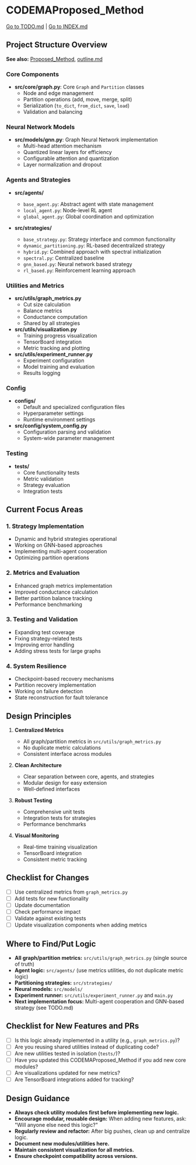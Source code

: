 # CODEMAProposed_Method
[Go to TODO.md](./TODO.md) | [Go to INDEX.md](./src/INDEX.md)

## Project Structure Overview

**See also:** [Proposed_Method](./docs/Proposed_Method), [outline.md](./docs/outline.md)

### Core Components
- **src/core/graph.py**: Core `Graph` and `Partition` classes
  - Node and edge management
  - Partition operations (add, move, merge, split)
  - Serialization (`to_dict`, `from_dict`, `save`, `load`)
  - Validation and balancing

### Neural Network Models
- **src/models/gnn.py**: Graph Neural Network implementation
  - Multi-head attention mechanism
  - Quantized linear layers for efficiency
  - Configurable attention and quantization
  - Layer normalization and dropout

### Agents and Strategies
- **src/agents/**
  - `base_agent.py`: Abstract agent with state management
  - `local_agent.py`: Node-level RL agent
  - `global_agent.py`: Global coordination and optimization

- **src/strategies/**
  - `base_strategy.py`: Strategy interface and common functionality
  - `dynamic_partitioning.py`: RL-based decentralized strategy
  - `hybrid.py`: Combined approach with spectral initialization
  - `spectral.py`: Centralized baseline
  - `gnn_based.py`: Neural network based strategy
  - `rl_based.py`: Reinforcement learning approach

### Utilities and Metrics
- **src/utils/graph_metrics.py**
  - Cut size calculation
  - Balance metrics
  - Conductance computation
  - Shared by all strategies
- **src/utils/visualization.py**
  - Training progress visualization
  - TensorBoard integration
  - Metric tracking and plotting
- **src/utils/experiment_runner.py**
  - Experiment configuration
  - Model training and evaluation
  - Results logging

### Config
- **configs/**
  - Default and specialized configuration files
  - Hyperparameter settings
  - Runtime environment settings
- **src/config/system_config.py**
  - Configuration parsing and validation
  - System-wide parameter management

### Testing
- **tests/**
  - Core functionality tests
  - Metric validation
  - Strategy evaluation
  - Integration tests

## Current Focus Areas

### 1. Strategy Implementation
- Dynamic and hybrid strategies operational
- Working on GNN-based approaches
- Implementing multi-agent cooperation
- Optimizing partition operations

### 2. Metrics and Evaluation
- Enhanced graph metrics implementation
- Improved conductance calculation
- Better partition balance tracking
- Performance benchmarking

### 3. Testing and Validation
- Expanding test coverage
- Fixing strategy-related tests
- Improving error handling
- Adding stress tests for large graphs

### 4. System Resilience
- Checkpoint-based recovery mechanisms
- Partition recovery implementation
- Working on failure detection
- State reconstruction for fault tolerance

## Design Principles

1. **Centralized Metrics**
   - All graph/partition metrics in `src/utils/graph_metrics.py`
   - No duplicate metric calculations
   - Consistent interface across modules

2. **Clean Architecture**
   - Clear separation between core, agents, and strategies
   - Modular design for easy extension
   - Well-defined interfaces

3. **Robust Testing**
   - Comprehensive unit tests
   - Integration tests for strategies
   - Performance benchmarks

4. **Visual Monitoring**
   - Real-time training visualization
   - TensorBoard integration
   - Consistent metric tracking

## Checklist for Changes

- [ ] Use centralized metrics from `graph_metrics.py`
- [ ] Add tests for new functionality
- [ ] Update documentation
- [ ] Check performance impact
- [ ] Validate against existing tests
- [ ] Update visualization components when adding metrics

## Where to Find/Put Logic

- **All graph/partition metrics:** `src/utils/graph_metrics.py` (single source of truth)
- **Agent logic:** `src/agents/` (use metrics utilities, do not duplicate metric logic)
- **Partitioning strategies:** `src/strategies/`
- **Neural models:** `src/models/`
- **Experiment runner:** `src/utils/experiment_runner.py` and `main.py`
- **Next implementation focus:** Multi-agent cooperation and GNN-based strategy (see TODO.md)

## Checklist for New Features and PRs

- [ ] Is this logic already implemented in a utility (e.g., `graph_metrics.py`)?
- [ ] Are you reusing shared utilities instead of duplicating code?
- [ ] Are new utilities tested in isolation (`tests/`)?
- [ ] Have you updated this CODEMAProposed_Method if you add new core modules?
- [ ] Are visualizations updated for new metrics?
- [ ] Are TensorBoard integrations added for tracking?

## Design Guidance

- **Always check utility modules first before implementing new logic.**
- **Encourage modular, reusable design:** When adding new features, ask: "Will anyone else need this logic?"
- **Regularly review and refactor:** After big pushes, clean up and centralize logic.
- **Document new modules/utilities here.**
- **Maintain consistent visualization for all metrics.**
- **Ensure checkpoint compatibility across versions.**
